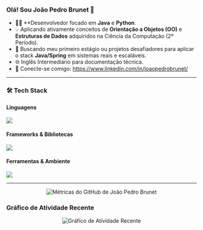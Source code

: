### Olá! Sou João Pedro Brunet 👋

- 👨‍💻 **Desenvolvedor focado em **Java** e **Python**.
- 💡 Aplicando ativamente conceitos de **Orientação a Objetos (OO)** e **Estruturas de Dados** adquiridos na Ciência da Computação (2º Período).
- 🎯 Buscando meu primeiro estágio ou projetos desafiadores para aplicar o stack **Java/Spring** em sistemas reais e escaláveis.
- 🌐 Inglês Intermediário para documentação técnica.
- 🔗 Conecte-se comigo: https://www.linkedin.com/in/joaopedrobrunet/

---

### 🛠️ Tech Stack

#### Linguagens
<img src="https://skillicons.dev/icons?i=java,py,js" />

#### Frameworks & Bibliotecas
<img src="https://skillicons.dev/icons?i=spring,flask" />

#### Ferramentas & Ambiente
<img src="https://skillicons.dev/icons?i=git,linux" />

---

<p align="center">
    <img src="https://github-readme-metrics.vercel.app/api?user=pedrobrunet&template=classic&base=activity,prs&base.style=header" alt="Métricas do GitHub de João Pedro Brunet" />
</p>

### Gráfico de Atividade Recente

<p align="center">
    <img src="https://github-readme-activity-graph.vercel.app/graph?username=pedrobrunet&theme=react-dark" alt="Gráfico de Atividade Recente" />
</p>
